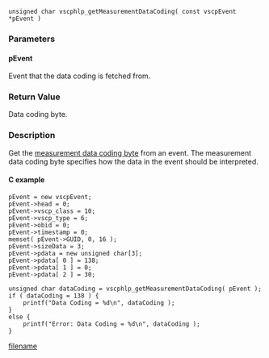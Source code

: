 

```clike
unsigned char vscphlp_getMeasurementDataCoding( const vscpEvent *pEvent )
```

### Parameters

#### pEvent
Event that the data coding is fetched from.


### Return Value
Data coding byte.

### Description
Get the [measurement data coding byte](https://grodansparadis.gitbooks.io/the-vscp-specification/vscp_data_coding.html) from an event. The measurement data coding byte specifies how the data in the event should be interpreted. 

#### C example

```clike
pEvent = new vscpEvent;
pEvent->head = 0;
pEvent->vscp_class = 10;
pEvent->vscp_type = 6;
pEvent->obid = 0;
pEvent->timestamp = 0;
memset( pEvent->GUID, 0, 16 );
pEvent->sizeData = 3;
pEvent->pdata = new unsigned char[3];
pEvent->pdata[ 0 ] = 138;
pEvent->pdata[ 1 ] = 0;
pEvent->pdata[ 2 ] = 30;
 
unsigned char dataCoding = vscphlp_getMeasurementDataCoding( pEvent );
if ( dataCoding = 138 ) {
    printf("Data Coding = %d\n", dataCoding );
}
else {
    printf("Error: Data Coding = %d\n", dataCoding );
}
```



[filename](./bottom_copyright.md ':include')